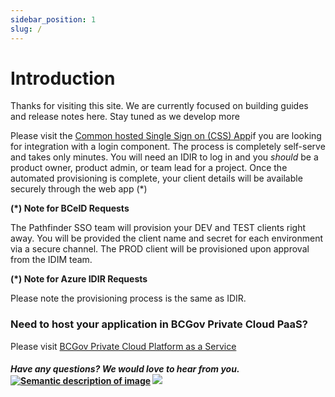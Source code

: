 ```yaml
---
sidebar_position: 1
slug: /
---
```


# Introduction

Thanks for visiting this site. We are currently focused on building guides and release notes here. Stay tuned as we develop more

Please visit the [Common hosted Single Sign on
(CSS) App](https://bcgov.github.io/sso-requests/)if you are looking for integration with a login component. The process is completely self-serve and takes only minutes. You will need an IDIR to log in and you _should_ be a product owner, product admin, or team lead for a project. Once the automated provisioning is complete, your client details will be available securely through the web app (\*)

**(\*) Note for BCeID Requests**

The Pathfinder SSO team will provision your DEV and TEST clients right away. You will be provided the client name and secret for each environment via a secure channel. The PROD client will be provisioned upon approval from the IDIM team.

**(\*) Note for Azure IDIR Requests**

Please note the provisioning process is the same as IDIR.

### Need to host your application in BCGov Private Cloud PaaS?

Please visit [BCGov Private Cloud Platform as a Service](https://cloud.gov.bc.ca/private-cloud)



#### _Have any questions? We would love to hear from you._ [![Semantic description of image](https://user-images.githubusercontent.com/87393930/133688357-09f82374-ba18-4402-8089-c0a989dde882.png)][2] <a href="mailto:bcgov.sso@gov.bc.ca?"><img src="https://user-images.githubusercontent.com/87393930/133690650-b706e658-27bf-4066-92ba-3a7d8a4593ef.png"/></a>

[2]: https://chat.developer.gov.bc.ca/channel/sso

